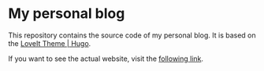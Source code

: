 # My personal blog

This repository contains the source code of my personal blog. It is based on the [LoveIt Theme | Hugo](https://github.com/dillonzq/LoveIt).

If you want to see the actual website, visit the [following link](https://alvarolop.github.io/). 